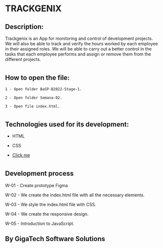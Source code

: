 # TRACKGENIX
## Description: 

Trackgenix is ​​an App for monitoring and control of development projects. We will also be able to track and verify the hours worked by each employee in their assigned roles.
We will be able to carry out a better control in the tasks that each employee performs and assign or remove them from the different projects.
#

## How to open the file: 

``` 
1 - Open folder BaSP-B2022-Stage-1.

2 - Open folder Semana-02.

3 - Open file index.html.
```
#

## Technologies used for its development:

- HTML

- CSS

- [Click me](https://agusgatto8.github.io/BaSP-B2022-Etapa-1/Semana-04)
#

## Development process

W-01 - Create prototype Figma

W-02 - We create the index.html file with all the necessary elements.

W-03 - We style the index.html file with CSS.

W-04 - We create the responsive design.

W-05 - Introduction to JavaScript.

## By GigaTech Software Solutions




